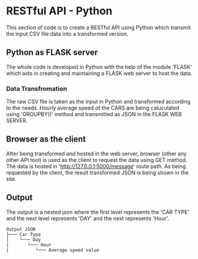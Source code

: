 # RESTful API - Python
This section of code is to create a RESTful API using Python which transmit the input CSV file data into a transformed version.

## Python as FLASK server
The whole code is developed in Python with the help of the module 'FLASK' which aids in creating and maintaining a FLASK web server to host the data.

### Data Transfromation
The raw CSV file is taken as the input in Python and transformed according to the needs.
Hourly average speed of the CARS are being caluculated using 'GROUPBY()' method and transmitted as JSON in the FLASK WEB SERVER.

## Browser as the client
After being transformed and hosted in the web server, browser (other any other API tool) is used as the client to request the data using GET method.
The data is hosted in 'http://127.0.0.1:5000/message' route path.
As being requested by the client, the result transformed JSON is being shown in the site.

## Output
The output is a nested json where the first level represents the 'CAR TYPE' and the next level represents 'DAY' and the next represents 'Hour'.
```
Output JSON
├─── Car Type
│    └─── Day
|       └─── Hour
|          └─── Average speed value
```

